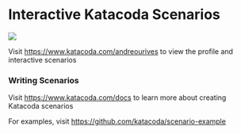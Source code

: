 # Interactive Katacoda Scenarios

[![](http://shields.katacoda.com/katacoda/andreourives/count.svg)](https://www.katacoda.com/andreourives "Get your profile on Katacoda.com")

Visit https://www.katacoda.com/andreourives to view the profile and interactive scenarios

### Writing Scenarios
Visit https://www.katacoda.com/docs to learn more about creating Katacoda scenarios

For examples, visit https://github.com/katacoda/scenario-example
